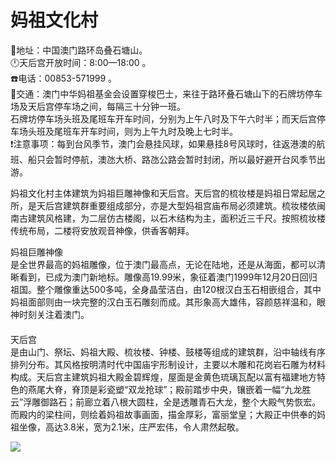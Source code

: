 # 妈祖文化村  
📍地址：中国澳门路环岛叠石塘山。  
🕛天后宫开放时间：8:00—18:00 。  
☎️电话：00853-571999 。  
🚌交通：澳门中华妈祖基金会设置穿梭巴士，来往于路环叠石塘山下的石牌坊停车场及天后宫停车场之间，每隔三十分钟一班。  
石牌坊停车场头班及尾班车开车时间，分别为上午八时及下午六时半；而天后宫停车场头班及尾班车开车时间，则为上午九时及晚上七时半。  
❗注意事项：每到台风季节，澳门会悬挂风球，如果悬挂8号风球时，往返港澳的航班、船只会暂时停航，澳氹大桥、路氹公路会暂时封闭，所以最好避开台风季节出游。  
  
妈祖文化村主体建筑为妈祖巨雕神像和天后宫。天后宫的梳妆楼是妈祖日常起居之所，是天后宫建筑群重要组成部分，亦是大型妈祖宫庙布局必须建筑。梳妆楼依闽南古建筑风格建，为二层仿古楼阁，以石木结构为主，面积近三千尺。按照梳妆楼传统布局，二楼将安放观音神像，供香客朝拜。  
  
妈祖巨雕神像  
是全世界最高的妈祖雕像，位于澳门最高点，无论在陆地，还是从海面，都可以清晰看到，已成为澳门新地标。雕像高19.99米，象征着澳门1999年12月20日回归祖国。整个雕像重达500多吨，全身晶莹洁白，由120根汉白玉石相嵌组合，其中妈祖面部则由一块完整的汉白玉石雕刻而成。其形象高大雄伟，容颜慈祥温和，眼神时刻关注着澳门。  
　　  
天后宫  
是由山门、祭坛、妈祖大殿、梳妆楼、钟楼、鼓楼等组成的建筑群，沿中轴线有序排列分布。其风格按明清时代中国庙宇形制设计，主要以木雕和花岗岩石雕为材料构成。天后宫主建筑妈祖大殿金碧辉煌，屋面是金黄色琉璃瓦配以富有福建地方特色的燕尾大脊，脊顶是彩瓷塑“双龙抢球”；殿前踏步中央，镶嵌着一幅“九龙胜云”浮雕御路石；前廊立着八根大圆柱，全是透雕青石大龙，整个大殿气势恢宏。而殿内的梁柱间，则绘着妈祖故事画面，描金厚彩，富丽堂皇；大殿正中供奉的妈祖坐像，高达3.8米，宽为2.1米，庄严宏伟，令人肃然起敬。  
  
![](https://raw.gitmirror.com/szqq0512/Pic/main/img/202201212153172.png)  
